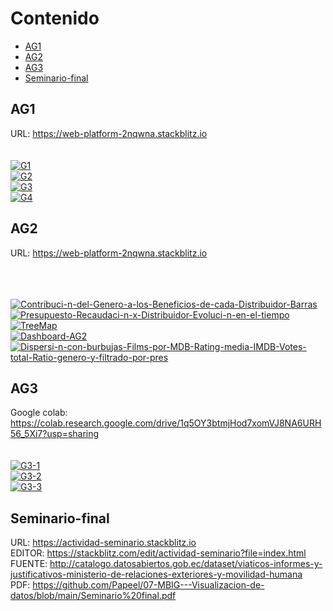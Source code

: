 
# Contenido
- [AG1](#ag1)
- [AG2](#ag2)
- [AG3](#ag3)
- [Seminario-final](#seminario-final)


## AG1

URL: <a href="https://web-platform-2nqwna.stackblitz.io">https://web-platform-2nqwna.stackblitz.io</a>
<br>
<br>
<br>
<a href="https://imgbb.com/"><img src="https://i.ibb.co/kS0fcJ2/G1.png" alt="G1" border="0" /></a>
<br>
<a href="https://imgbb.com/"><img src="https://i.ibb.co/RHdd25s/G2.png" alt="G2" border="0" /></a>
<br>
<a href="https://ibb.co/QkWy5fk"><img src="https://i.ibb.co/VxFfKtx/G3.png" alt="G3" border="0" /></a>
<br>
<a href="https://ibb.co/WGFwX72"><img src="https://i.ibb.co/2WPQrRk/G4.png" alt="G4" border="0" /></a>
 
## AG2
URL: <a name="https://web-platform-2nqwna.stackblitz.io">https://web-platform-2nqwna.stackblitz.io</a>

<br>
<br>
<br>
<a
    href="https://ibb.co/H4tc1nn"><img src="https://i.ibb.co/pwfHGJJ/Contribuci-n-del-Genero-a-los-Beneficios-de-cada-Distribuidor-Barras.png" alt="Contribuci-n-del-Genero-a-los-Beneficios-de-cada-Distribuidor-Barras" border="0" /></a>
<br>
<a
    href="https://ibb.co/424MLRp"><img src="https://i.ibb.co/YXf8SBh/Presupuesto-Recaudaci-n-x-Distribuidor-Evoluci-n-en-el-tiempo.png" alt="Presupuesto-Recaudaci-n-x-Distribuidor-Evoluci-n-en-el-tiempo" border="0" /></a>
  <br>
  <a href="https://ibb.co/M72YyqG"><img src="https://i.ibb.co/tDm7wyx/TreeMap.png" alt="TreeMap" border="0" /></a>
  <br>
  <a
    href="https://ibb.co/fqgr8jW"><img src="https://i.ibb.co/yd9ghHC/Dashboard-AG2.png" alt="Dashboard-AG2" border="0" /></a>
  <br>
  <a
    href="https://ibb.co/grxnGZs"><img src="https://i.ibb.co/fXscbdm/Dispersi-n-con-burbujas-Films-por-MDB-Rating-media-IMDB-Votes-total-Ratio-genero-y-filtrado-por-pres.png" alt="Dispersi-n-con-burbujas-Films-por-MDB-Rating-media-IMDB-Votes-total-Ratio-genero-y-filtrado-por-pres" border="0" /></a>
 
## AG3

Google colab:
  <a
    href="https://colab.research.google.com/drive/1q5OY3btmjHod7xomVJ8NA6URH56_5Xi7?usp=sharing">https://colab.research.google.com/drive/1q5OY3btmjHod7xomVJ8NA6URH56_5Xi7?usp=sharing</a>
    <br>
    <br>
    <br>
<a href="https://ibb.co/fqSV0cL"><img src="https://i.ibb.co/Nt3gY4b/G3-1.png" alt="G3-1" border="0" /></a>
<br>
<a href="https://ibb.co/6Hv4JbY"><img src="https://i.ibb.co/LxQCh6S/G3-2.png" alt="G3-2" border="0" /></a>
<br>
<a href="https://ibb.co/yyg9zpb"><img src="https://i.ibb.co/hW26Gct/G3-3.png" alt="G3-3" border="0" /></a>

## Seminario-final

URL: <a name="https://actividad-seminario.stackblitz.io">https://actividad-seminario.stackblitz.io</a>
<br>
EDITOR: <a name="https://stackblitz.com/edit/actividad-seminario?file=index.html">https://stackblitz.com/edit/actividad-seminario?file=index.html</a>
<br>
FUENTE: <a href="http://catalogo.datosabiertos.gob.ec/dataset/viaticos-informes-y-justificativos-ministerio-de-relaciones-exteriores-y-movilidad-humana">http://catalogo.datosabiertos.gob.ec/dataset/viaticos-informes-y-justificativos-ministerio-de-relaciones-exteriores-y-movilidad-humana</a>
<br>
PDF:  <a href="https://github.com/Papeel/07-MBIG---Visualizacion-de-datos/blob/main/Seminario%20final.pdf">https://github.com/Papeel/07-MBIG---Visualizacion-de-datos/blob/main/Seminario%20final.pdf</a>
